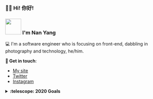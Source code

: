 <p>
    <h3> 🙋‍♂️ Hi!  你好!</h3>
    <h3>    <img src='https://avatars1.githubusercontent.com/u/17287124?s=460&u=3d4efd10dc38e6ad094b0eb275e1390d9a670d3c&v=4' width='50' /> I'm <strong>Nan Yang</strong></h3>
<span>💻 I'm a software engineer who is focusing on front-end, dabbling in photography and technology, he/him.</span>
    
<br>


</p>

**📲 Get in touch**: 
- [My site](https://nanyang.io)
- [Twitter](https://twitter.com/nanyang24)
- [Instagram](https://www.instagram.com/nanyang24)

<details>
  <summary><b>:telescope: 2020 Goals</b></summary>
  I'm currently working some interesting projects that haven't been completed yet, and I'll release them ASAP.
</details>
